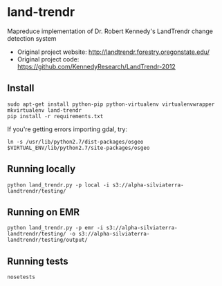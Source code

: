 land-trendr
===========
Mapreduce implementation of Dr. Robert Kennedy's LandTrendr change detection system

 * Original project website: http://landtrendr.forestry.oregonstate.edu/
 * Original project code: https://github.com/KennedyResearch/LandTrendr-2012

Install
-------
    sudo apt-get install python-pip python-virtualenv virtualenvwrapper
    mkvirtualenv land-trendr
    pip install -r requirements.txt

If you're getting errors importing gdal, try:

    ln -s /usr/lib/python2.7/dist-packages/osgeo $VIRTUAL_ENV/lib/python2.7/site-packages/osgeo

Running locally
---------------
    python land_trendr.py -p local -i s3://alpha-silviaterra-landtrendr/testing/

Running on EMR
--------------
    python land_trendr.py -p emr -i s3://alpha-silviaterra-landtrendr/testing/ -o s3://alpha-silviaterra-landtrendr/testing/output/

Running tests
-------------
    nosetests
